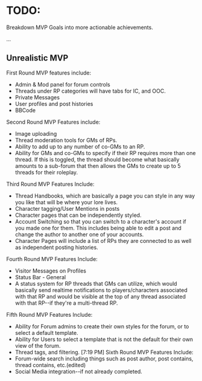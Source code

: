 # TODO:
Breakdown MVP Goals into more actionable achievements.

...

## Unrealistic MVP

First Round MVP features include:
- Admin & Mod panel for forum controls 
- Threads under RP categories will have tabs for IC, and OOC.
- Private Messages
- User profiles and post histories
- BBCode

Second Round MVP Features include:
- Image uploading
- Thread moderation tools for GMs of RPs.
- Ability to add up to any number of co-GMs to an RP.
- Ability for GMs and co-GMs to specify if their RP requires more than one thread. If this is toggled, the thread should become what basically amounts to a sub-forum that then allows the GMs to create up to 5 threads for their roleplay. 

Third Round MVP Features Include:
- Thread Handbooks, which are basically a page you can style in any way you like that will be where your lore lives.
- Character tagging/User Mentions in posts
- Character pages that can be independently styled.
- Account Switching so that you can switch to a character's account if you made one for them. This includes being able to edit a post and change the author to another one of your accounts.
- Character Pages will include a list of RPs they are connected to as well as independent posting histories.

Fourth Round MVP Features Include:
- Visitor Messages on Profiles
- Status Bar - General
- A status system for RP threads that GMs can utilize, which would basically send realtime notifications to players/characters associated with that RP and would be visible at the top of any thread associated with that RP--if they're a multi-thread RP.

Fifth Round MVP Features Include:
- Ability for Forum admins to create their own styles for the forum, or to select a default template.
- Ability for Users to select a template that is not the default for their own view of the forum.
- Thread tags, and filtering.
[7:19 PM]
Sixth Round MVP Features Include:
- Forum-wide search including things such as post author, post contains, thread contains, etc.(edited)
- Social Media integration--if not already completed.